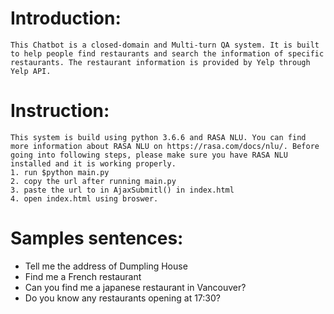 # Introduction:
	This Chatbot is a closed-domain and Multi-turn QA system. It is built to help people find restaurants and search the information of specific restaurants. The restaurant information is provided by Yelp through Yelp API.

# Instruction:
	This system is build using python 3.6.6 and RASA NLU. You can find more information about RASA NLU on https://rasa.com/docs/nlu/. Before going into following steps, please make sure you have RASA NLU installed and it is working properly.
	1. run $python main.py
	2. copy the url after running main.py
	3. paste the url to in AjaxSubmitl() in index.html
	4. open index.html using broswer.


# Samples sentences:
-	Tell me the address of Dumpling House
-	Find me a French restaurant 
-	Can you find me a japanese restaurant in Vancouver?
-	Do you know any restaurants opening at 17:30?
